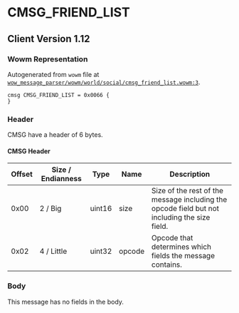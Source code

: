 # CMSG_FRIEND_LIST

## Client Version 1.12

### Wowm Representation

Autogenerated from `wowm` file at [`wow_message_parser/wowm/world/social/cmsg_friend_list.wowm:3`](https://github.com/gtker/wow_messages/tree/main/wow_message_parser/wowm/world/social/cmsg_friend_list.wowm#L3).
```rust,ignore
cmsg CMSG_FRIEND_LIST = 0x0066 {
}
```
### Header

CMSG have a header of 6 bytes.

#### CMSG Header

| Offset | Size / Endianness | Type   | Name   | Description |
| ------ | ----------------- | ------ | ------ | ----------- |
| 0x00   | 2 / Big           | uint16 | size   | Size of the rest of the message including the opcode field but not including the size field.|
| 0x02   | 4 / Little        | uint32 | opcode | Opcode that determines which fields the message contains.|

### Body

This message has no fields in the body.


